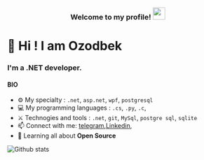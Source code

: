 
<h3 align="center">
  Welcome to my profile!
    <img src="https://media.giphy.com/media/hvRJCLFzcasrR4ia7z/giphy.gif" width="28">
</h3>

# 👋 Hi ! I am Ozodbek 

### I'm a .NET developer.

#### BIO

- ⚙️ My specialty : `.net`, `asp.net`, `wpf`, `postgresql`
- 💻 My programming languages : `.cs`, `.py`, `.c`,
- ⚔️ Technogies and tools : `.net`, `git`, `MySql`, `postgre sql`, `sqlite`
- 📫 Connect with me: [telegram](https://t.me/jumakulov_ozodbek),[Linkedin](https://www.linkedin.com/in/ozodbek-jumaqulov/),
- 🌱 Learning all about **Open Source**


 ![Github stats](https://github-readme-stats.vercel.app/api?username=Elbekovich&show_icons=true&theme=dark)










<!--### Hi there, I am Ozodbek 👋
##### BIO

- ⚙️ My specialty : `.net`, `asp.net`, `wpf`, `postgresql`
- 💻 My programming languages : `.cs`, `.py`
- ⚔️ Technogies and tools : `.net`, `git`, `MySql`, `postgre sql`, `sql server`, `sqlite`
- 📫 Connect with me: [telegram](https://t.me/jumakulov_ozodbek), 


<!--
**Elbekovich/Elbekovich** is a ✨ _special_ ✨ repository because its `README.md` (this file) appears on your GitHub profile.

Here are some ideas to get you started:

- ⚡ Fun fact: ... I'm a huge fan of Chess
- 🏢 I'm currently working at **Najot ta'lim**
- 🌍 I'm mostly active within the **Dotnet Community Uzbekistan**
- 🌱 Learning all about **Open Source**
